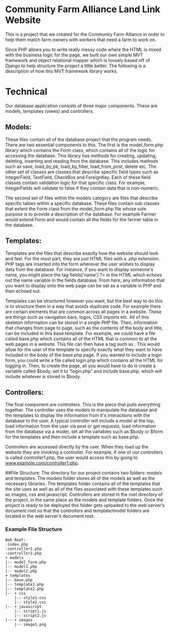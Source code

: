 # Community Farm Alliance Land Link Website

This is a project that we created for the Community Farm Alliance in order to help them match farm owners with workers that need a farm to work on.

Since PHP allows you to write really messy code where the HTML is mixed with the business logic for the page, we built our own simple MVT framework and object relational mapper which is loosely based off of Django to help structure the project a little better. The following is a description of how this MVT framework library works.

# Technical
Our database application consists of three major components. These are models, templates (views) and controllers. 

## Models: 
These files contain all of the database project that the program needs. There are two essential components to this. The first is the model_form.php library which contains the Form class, which contains all of the logic for accessing the database. This library has methods for creating, updating, deleting, inserting and reading from the database. This includes methods such as save, load_by_pk, load_by_filter, load_from_post, delete etc. The other set of classes are classes that describe specific field types such as IntegerField, TextField, CheckBox and ForeignKey. Each of these field classes contain validation logic for that specific class. For example, IntegerFields will validate to false if they contain data that is non-numeric.

The second set of files within the models category are files that describe specific tables within a specific database. These files contain sub classes that extent the Form class from the model_form.php file whose sole purpose is to provide a description of the database. For example Farmer would extend Form and would contain all the fields for the farmer table in the database.

## Templates: 
Templates are the files that describe exactly how the website should look and feel. For the most part, they are just HTML files with a .php extension. PHP tags are inserted into the form wherever the user wishes to display data from the database. For instance, if you want to display someone's name, you might place the tag <?PHP echo $form ->fields['name'] ?> in the HTML which echoes out the name variable in the fields database. From here, any information that you want to display onto the web page can be set as a variable in PHP and then echoed out.

Templates can be structured however you want, but the best way to do this is to structure them in a way that avoids duplicate code. For example there are certain elements that are common across all pages in a website. These are things such as navigation bars, logos, CSS imports etc. All of this skeleton information can be stored in a single PHP file. Then, information that changes from page to page, such as the contents of the body and title, can be included in this base template. For example, we could have a file called base.php which contains all of the HTML that is common to all the web pages in a website.  This file can then have a tag such as <?PHP include $body; ?>. This would allow for the user of the template to specify exactly what they want to have included in the body of the base.php page. If you wanted to include a login form, you could write a file called login.php which contains all the HTML for logging in. Then, to create the page, all you would have to do is create a variable called $body, set it to “login.php” and include base.php, which will include whatever is stored in $body.

## Controllers: 
The final component are controllers. This is the piece that pulls everything together. The controller uses the models to manipulate the database and the templates to display the information from it's interactions with the database to the user. A typical controller will include a model at the top, load information from the user via post or get requests, load information from the database via a model, set all the variables such as $body or $form for the templates and then include a template such as base.php.

Controllers are accessed directly by the user. When they load up the website they are invoking a controller. For example, if one of our controllers is called controller1.php, the user would access this by going to www.example.com/controller1.php. 

##File Structure: 
The directory for our project contains two folders: models and templates. The models folder stores all of the models as well as the necessary libraries. The templates folder contains all of the templates that the site uses as well as all of the files associated with these templates such as images, css and javascript. Controllers are stored in the root directory of the project, in the same place as the models and template folders. Once the project is ready to be deployed this folder gets uploaded to the web server’s document root so that the controllers and template/model folders are located in the web server’s document root.

### Example File Structure

```
Web Root:
-index.php
-controller1.php
-controller2.php
+ models
|-- model_form.php
|-- model1.php
|-- model2.php
+ templates
|-- base.php
|-- template1.php
|-- template2.php
|-- + css
    |-- style1.css
    |-- style2.css
|-- + javascript
    |-- script1.js
    |-- script2.js
|-- + images
    |-- image1.png
```
